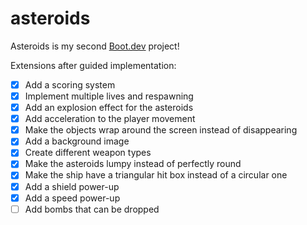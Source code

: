 # asteroids

Asteroids is my second [Boot.dev](https://www.boot.dev) project!

Extensions after guided implementation:
- [x] Add a scoring system
- [x] Implement multiple lives and respawning
- [x] Add an explosion effect for the asteroids
- [x] Add acceleration to the player movement
- [x] Make the objects wrap around the screen instead of disappearing
- [x] Add a background image
- [x] Create different weapon types
- [x] Make the asteroids lumpy instead of perfectly round
- [x] Make the ship have a triangular hit box instead of a circular one
- [x] Add a shield power-up
- [x] Add a speed power-up
- [ ] Add bombs that can be dropped
